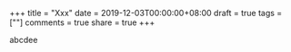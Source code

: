 +++
title = "Xxx"
date = 2019-12-03T00:00:00+08:00
draft = true
tags = [""]
comments = true
share = true
+++



abcdee